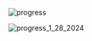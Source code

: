 ![progress](https://github.com/skybound987/adventure_game/assets/100818602/577bd2d5-656b-4a84-b882-32922e6af5c6)

![progress_1_28_2024](https://github.com/skybound987/adventure_game/assets/100818602/e175af48-73ae-482f-bdb2-4d347f5926aa)
